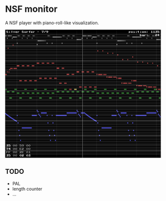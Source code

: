 NSF monitor
===========

A NSF player with piano-roll-like visualization.

![image](screenshot.png)

## TODO
+ PAL
+ length counter
+ ...
